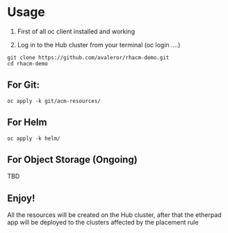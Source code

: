 # Usage

1. First of all oc client installed and working

2. Log in to the Hub cluster from your terminal (oc login ....)

```
git clone https://github.com/avaleror/rhacm-demo.git
cd rhacm-demo
```

## For Git:

```
oc apply -k git/acm-resources/
```

## For Helm

```
oc apply -k helm/
```

## For Object Storage (Ongoing)

TBD

## Enjoy!

All the resources will be created on the Hub cluster, after that the etherpad app will be deployed to the clusters affected by the placement rule
